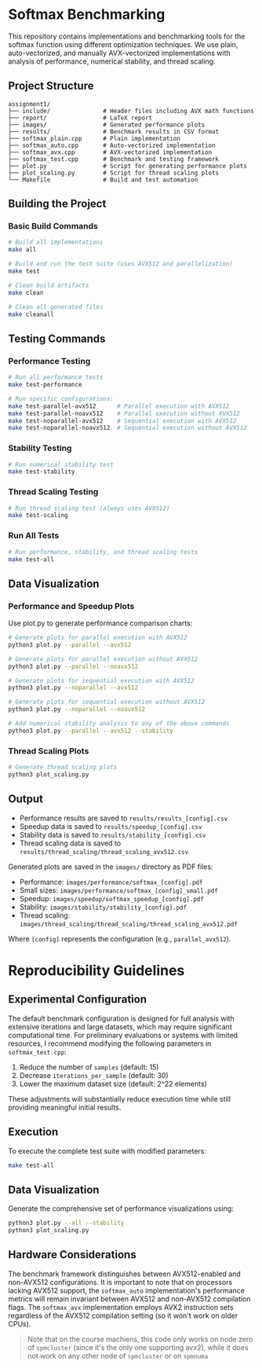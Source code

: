 # Softmax Benchmarking

This repository contains implementations and benchmarking tools for the softmax function using different optimization techniques. We use plain, auto-vectorized, and manually AVX-vectorized implementations with analysis of performance, numerical stability, and thread scaling.

## Project Structure

```
assignment1/
├── include/               # Header files including AVX math functions
├── report/                # LaTeX report
├── images/                # Generated performance plots
├── results/               # Benchmark results in CSV format
├── softmax_plain.cpp      # Plain implementation
├── softmax_auto.cpp       # Auto-vectorized implementation
├── softmax_avx.cpp        # AVX-vectorized implementation
├── softmax_test.cpp       # Benchmark and testing framework
├── plot.py                # Script for generating performance plots
├── plot_scaling.py        # Script for thread scaling plots
└── Makefile               # Build and test automation
```

## Building the Project

### Basic Build Commands

```bash
# Build all implementations
make all

# Build and run the test suite (uses AVX512 and parallelization)
make test

# Clean build artifacts
make clean

# Clean all generated files
make cleanall
```

## Testing Commands

### Performance Testing

```bash
# Run all performance tests
make test-performance

# Run specific configurations:
make test-parallel-avx512      # Parallel execution with AVX512
make test-parallel-noavx512    # Parallel execution without AVX512
make test-noparallel-avx512    # Sequential execution with AVX512
make test-noparallel-noavx512  # Sequential execution without AVX512
```

### Stability Testing

```bash
# Run numerical stability test
make test-stability
```

### Thread Scaling Testing

```bash
# Run thread scaling test (always uses AVX512)
make test-scaling
```

### Run All Tests

```bash
# Run performance, stability, and thread scaling tests
make test-all
```

## Data Visualization

### Performance and Speedup Plots

Use plot.py to generate performance comparison charts:

```bash
# Generate plots for parallel execution with AVX512
python3 plot.py --parallel --avx512

# Generate plots for parallel execution without AVX512
python3 plot.py --parallel --noavx512

# Generate plots for sequential execution with AVX512
python3 plot.py --noparallel --avx512

# Generate plots for sequential execution without AVX512
python3 plot.py --noparallel --noavx512

# Add numerical stability analysis to any of the above commands
python3 plot.py --parallel --avx512 --stability
```

### Thread Scaling Plots

```bash
# Generate thread scaling plots
python3 plot_scaling.py
```

## Output

- Performance results are saved to `results/results_[config].csv`
- Speedup data is saved to `results/speedup_[config].csv`
- Stability data is saved to `results/stability_[config].csv`
- Thread scaling data is saved to `results/thread_scaling/thread_scaling_avx512.csv`

Generated plots are saved in the `images/` directory as PDF files:

- Performance: `images/performance/softmax_[config].pdf`
- Small sizes: `images/performance/softmax_[config]_small.pdf`
- Speedup: `images/speedup/softmax_speedup_[config].pdf`
- Stability: `images/stability/stability_[config].pdf`
- Thread scaling: `images/thread_scaling/thread_scaling/thread_scaling_avx512.pdf`

Where `[config]` represents the configuration (e.g., `parallel_avx512`).

# Reproducibility Guidelines

## Experimental Configuration

The default benchmark configuration is designed for full analysis with extensive iterations and large datasets, which may require significant computational time. For preliminary evaluations or systems with limited resources, I recommend modifying the following parameters in `softmax_test.cpp`:

1. Reduce the number of `samples` (default: 15)
2. Decrease `iterations_per_sample` (default: 30)
3. Lower the maximum dataset size (default: 2^22 elements)

These adjustments will substantially reduce execution time while still providing meaningful initial results.

## Execution

To execute the complete test suite with modified parameters:

```bash
make test-all
```

## Data Visualization

Generate the comprehensive set of performance visualizations using:

```bash
python3 plot.py --all --stability
python3 plot_scaling.py
```

## Hardware Considerations

The benchmark framework distinguishes between AVX512-enabled and non-AVX512 configurations. It is important to note that on processors lacking AVX512 support, the `softmax_auto` implementation's performance metrics will remain invariant between AVX512 and non-AVX512 compilation flags. The `softmax_avx` implementation employs AVX2 instruction sets regardless of the AVX512 compilation setting (so it won't work on older CPUs).

> Note that on the course machiens, this code only works on node zero of `spmcluster` (since it's the only one supporting avx2), while it does not work on any other node of `spmcluster` or on `spmnuma`

